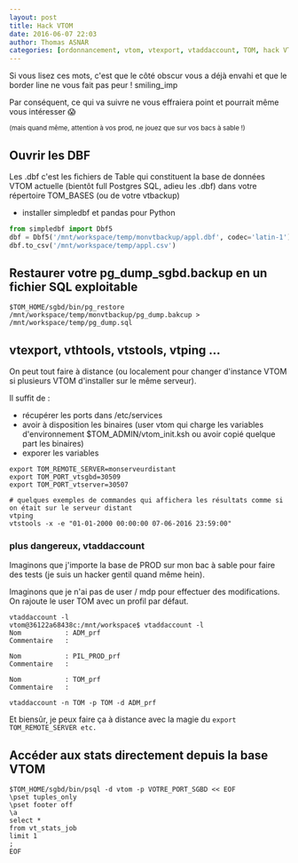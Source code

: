 ```yaml
---
layout: post
title: Hack VTOM
date: 2016-06-07 22:03
author: Thomas ASNAR
categories: [ordonnancement, vtom, vtexport, vtaddaccount, TOM, hack VTOM]
---
```

Si vous lisez ces mots, c'est que le côté obscur vous a déjà envahi et que le border line ne vous fait pas peur ! smiling_imp

Par conséquent, ce qui va suivre ne vous effraiera point et pourrait même vous intéresser :scream:

<small>(mais quand même, attention à vos prod, ne jouez que sur vos bacs à sable !)</small>

## Ouvrir les DBF

Les .dbf c'est les fichiers de Table qui constituent la base de données VTOM actuelle (bientôt full Postgres SQL, adieu les .dbf) dans votre répertoire TOM_BASES (ou de votre vtbackup)

 * installer simpledbf et pandas pour Python

```python
from simpledbf import Dbf5
dbf = Dbf5('/mnt/workspace/temp/monvtbackup/appl.dbf', codec='latin-1')
dbf.to_csv('/mnt/workspace/temp/appl.csv')
```

## Restaurer votre pg_dump_sgbd.backup en un fichier SQL exploitable

```
$TOM_HOME/sgbd/bin/pg_restore /mnt/workspace/temp/monvtbackup/pg_dump.bakcup > /mnt/workspace/temp/pg_dump.sql
```

## vtexport, vthtools, vtstools, vtping ...

On peut tout faire à distance (ou localement pour changer d'instance VTOM si plusieurs VTOM d'installer sur le même serveur).

Il suffit de : 

 * récupérer les ports dans /etc/services
 * avoir à disposition les binaires (user vtom qui charge les variables d'environnement $TOM_ADMIN/vtom_init.ksh ou avoir copié quelque part les binaires)
 * exporer les variables
 
```
export TOM_REMOTE_SERVER=monserveurdistant
export TOM_PORT_vtsgbd=30509
export TOM_PORT_vtserver=30507

# quelques exemples de commandes qui affichera les résultats comme si on était sur le serveur distant
vtping
vtstools -x -e "01-01-2000 00:00:00 07-06-2016 23:59:00" 
```

### plus dangereux, vtaddaccount

Imaginons que j'importe la base de PROD sur mon bac à sable pour faire des tests (je suis un hacker gentil quand même hein). 

Imaginons que je n'ai pas de user / mdp pour effectuer des modifications. On rajoute le user TOM avec un profil par défaut.

```
vtaddaccount -l 
vtom@36122a68438c:/mnt/workspace$ vtaddaccount -l
Nom           : ADM_prf
Commentaire   :

Nom           : PIL_PROD_prf
Commentaire   :

Nom           : TOM_prf
Commentaire   :

vtaddaccount -n TOM -p TOM -d ADM_prf
```

Et biensûr, je peux faire ça à distance avec la magie du `export TOM_REMOTE_SERVER etc.`

## Accéder aux stats directement depuis la base VTOM

```
$TOM_HOME/sgbd/bin/psql -d vtom -p VOTRE_PORT_SGBD << EOF
\pset tuples_only
\pset footer off
\a
select *
from vt_stats_job 
limit 1
;
EOF
```
